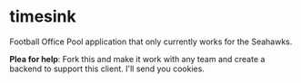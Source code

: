 timesink
========
Football Office Pool application that only currently works for the Seahawks.

**Plea for help**:
Fork this and make it work with any team and create a backend to support this client. 
I'll send you cookies.
